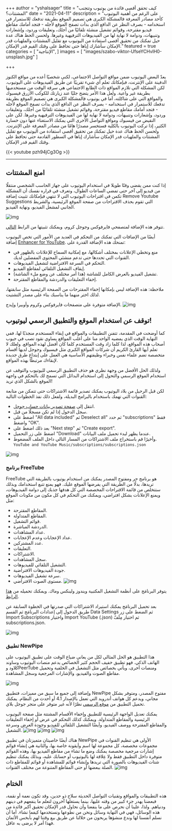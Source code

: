 +++
author = "yshalsager"
title = "كيف تحقق أقصى فائدة من يوتيوب وتتجنب المشتتات؟"
date = "2021-04-11"
description = "على الرغم من أهمية اليوتيوب كأحد مصادر المعرفة فالمشكلة الكبرى هي تصميم الموقع بطريقة تدفعك للاستمرار في استخدامه - بصرف النظر عن الدافع الذي بدأت تصفح الموقع لأجله - فتجد أمامك مقاطع فيديو مقترحة، وقوائم تشغيل منشئة تلقائيًا من أجلك، وتعليقات وردود، وإشعارات وتنبيهات، ودوامة لا نهاية لها من الفيديوهات الترفيهية وغيرها. ولحسن الحظ هناك عدة حيل تمكنك من تحقيق أقصى استفادة من اليوتيوب مع تقليل المشتتات والملهيات قدر الإمكان سأشارك إياها حتى تحافظ على وقتك القيم قدر الإمكان."
featured = true
categories = [
  "الإنتاجية",
]
images = [
  "images/szabo-viktor-UfseYCHvIH0-unsplash.jpg"
]

+++

يعدّ البعض اليوتيوب ضمن مواقع التواصل الاجتماعي، لكني شخصيًا أعده من مواقع الكنوز الدفينة على الإنترنت، فبإمكانك تعلم أي شيء تقريبًا عن طريق الفيديوهات على اليوتيوب. لكن المشكلة التي تلازم المواقع ذات الطابع الاجتماعي هي سرقة الوقت من مستخدميها بطريقة غير واعية. ولعل هذا الأمر يتضح جليًا عند زيارتك للكوكب الأزرق فيسبوك والمواقع التي على شاكلته، أما في يوتيوب فالمشكلة الكبرى هي تصميم الموقع بطريقة تدفعك للاستمرار في استخدامه - بصرف النظر عن الدافع الذي بدأت تصفح الموقع لأجله - فتجد أمامك مقاطع فيديو مقترحة، وقوائم تشغيل منشئة تلقائيًا من أجلك، وتعليقات وردود، وإشعارات وتنبيهات، ودوامة لا نهاية لها من الفيديوهات الترفيهية وغيرها. لكن على النقيض من فيسبوك ومواقع التواصل الأخرى التي يمكنك الاستغناء عنها دون خسارة الكثير، إذا تركت اليوتيوب بالكلية فستخسر مصدرًا هامًا من مصادر المعرفة على الإنترنت. ولحسن الحظ هناك عدة حيل تمكنك من تحقيق أقصى استفادة من اليوتيوب مع تقليل المشتتات والملهيات قدر الإمكان سأشارك إياها في السطور القادمة حتى تحافظ على وقتك القيم قدر الإمكان.

{{< youtube pzh94jCg3Og >}}

<hr>

## امنع المشتتات
إذا كنت ممن يقضى وقتًا طويلا في استخدام اليوتيوب على جهاز الحاسب الشخصي منتقلًا من فيديو إلى آخر حتى تمضي الساعات الطوال، وتعرف في قراره نفسك أن المشكلة تكمن في اقتراحات اليوتيوب التي لا تنتهي فبإمكانك تثبيت إضافة Remove Youtube Suggestions التي تقوم بحذف الاقتراحات من صفحة الموقع الرئيسية، والشريط الجانبي لمشغل الفيديو، ونهاية الفيديو.

![img](images/remove-youtube-suggestions.png?width=800px#center)

تتوفر هذه الإضافة لمتصفحي فايرفوكس وجوجل كروم، ويمكنك تثبيتها من الرابط [التالي](https://github.com/lawrencehook/remove-youtube-suggestions#why-should-i-use-this-plugin).

أيضًا من الإضافات التي تمكنك من التحكم في العديد من الأمور التي تخص اليوتيوب إضافة [Enhancer for YouTube](https://www.mrfdev.com/enhancer-for-youtube). تمنحك هذه الإضافة القدرة على:
- منع وتخطي الإعلانات بمختلف أشكالها، مع إمكانية السماح للإعلانات بالظهور في القنوات التي تحددها حتى تدعم منشئي المحتوى المفضلين لديك.
- التحكم في السرعة الافتراضية لتشغيل الفيديوهات.
- إيقاف التشغيل التلقائي لمقاطع الفيديو. 
- تشغيل الفيديو بالعرض الكامل للشاشة (هذا أمر مختلف عن وضع ملء الشاشة).
- إخفاء التعليقات والدردشة والمقاطع المقترحة.

ملاحظة: هذه الإضافة ليس بإمكانها إخفاء المقترحات من الصفحة الرئيسية مثل سابقتها، لذلك اختر منهما ما يناسبك بناء على مصدر التشتيت.

الإضافة متوفرة على متصفحات فايرفوكس وكروم وأوبيرا وإيدج.
![img](images/Enhancer.png?width=800px#center)


## توقف عن استخدام الموقع والتطبيق الرسمي ليوتيوب!

كما أوضحت في المقدمة، تتفنن التطبيقات والمواقع في إبقاء المستخدم منجذبًا لها، ففي النهاية الوقت الذي يمضيه الواحد منا على أغلب المواقع يساوي نقود تصب في جيوب أصحاب هذه المواقع، لذا كلما زاد وقت المستخدم كلما كان أفضل لهذه المواقع. ولعلك لا تعلم أيها القارئ الكريم أن شركات المواقع الكبري مثل فيسبوك وجوجل لديها أقسام متخصصة تضم علماء نفس وخبراء وظيفتهم الأساسية هي العمل على إبتداع طرق جديدة لإبقاءك مرتبطًا بهذه المواقع.

ولذلك الحل الأفضل من وجهة نظري هو حذف التطبيق الرسمي لليوتيوب والتوقف عن استخدام الموقع الرسمي والتحول إلى استخدام البدائل التي تسمح لك بالتحكم في واجهة الموقع بالشكل الذي تريد!

لكن قبل الرحيل من بلاد اليوتيوب يمكنك تصدير قائمة الاشتراكات حتى تتمكن من متابعة القنوات التي تهمك باستخدام بالبرامج البديلة، ولفعل ذلك نفذ الخطوات التالية:

- انتقل إلى [صفحة تصدير بيانات حساب جوجل](https://takeout.google.com/takeout/custom/youtube).
- سجل الدخول إذا لم تكن مسجلًا من قبل.
- اضغط على "All data included" ثم Deselect all" ثم حدد "subscriptions" فقط واضغط "OK".
- بعد ذلك اضغط على "Next step" ثم "Create export".
- اضغط على زر التحميل "Download" عندما يظهر لبدء تحميل ملف البيانات.
- وأخيرًا قم باستخراج ملف الاشتراكات من المسار التالي داخل الملف المضغوط. `YouTube and YouTube Music/subscriptions/subscriptions.json`

![img](images/Google_Takeout.png#center)
### برنامج FreeTube

FreeTube هو برنامج حر ومفتوح المصدر يمكنك من استخدام يوتيوب بالطريقة التي تريدها، بدلًا من الطريقة التي يفرضها الموقع عليك. فهو يمنع تتبع استخدامك وبذلك ستتخلص من قائمة الاقتراحات المخصصة التي كل هدفها جذبك إلى دوامة الفيديوهات، ويمنع الإعلانات بشكل افتراضي، ويمكنك من التحكم في كل مكون من مكونات الموقع مثل:

- المقاطع المقترحة.
- المقاطع المتداولة.
- قوائم التشغيل.
- الدردشة المباشرة.
- عداد المشاهدات.
- عداد الإعجابات وعدم الإعجابات.
- عدد المشتركين.
- التعليقات.
- الاشتراكات.
- سجل المشاهدات.
- التشغيل التلقائي للفيديوهات.
- جودة الفيديوهات الافتراضية.
- سرعة تشغيل الفيديوهات.
- مستوى الصوت الافتراضي.
![img](images/FreeTube_Settings.png#center)


يتوفر البرنامَج على أنظمة التشغيل المكتبية ويندوز ولينكس وماك. ويمكنك تحميله من [هذا الرابط](https://freetubeapp.io/#download).

بعد تحميل البرنامَج يمكنك استيراد الاشتراكات التي صدرتها في الخطوة السابقة عن طريق الدخول إلى إعدادات البرنامَج ثم القسم Data Settings ثم الضغط على زر Import Subscriptions واختيار Import YouTube (.json) ثم اختيار مِلَفّ subscriptions.json.

![img](images/FreeTube_Feed.png#center)

### تطبيق NewPipe

هذا التطبيق هو الحل المثالي لكل من يعاني ضياع الوقت على تطبيق اليوتيوب على الهاتف الذكي. فهو تطبيق خفيف الحجم كثير الخصائص يدعم منصات اليوتيوب وساوند كلاود وPeerTube ومنصات أخرى، ويأتي بخصائص مثل التشغيل في الخلفية وتحميل مقاطع الصوت والفيديو، والإشارات المرجعية وسجل المشاهدة.

![img](images/NewPipe_Feed.png?width=400px#center)

وإضافة إلى جميع ما سبق من مميزات، فتطبيق NewPipe مفتوح المصدر، ومتوفر بشكل مجاني، ويدعم كل هواتف أندرويد التي تعمل بالإصدار 4.1 أو أحدث من النظام. يمكنك تحميل التطبيق من [موقع الرسمي](https://newpipe.net/#download) نظرًا لأنه غير متوفر على متجر جوجل بلاي.

يمكنك تعديل الواجهة الرئيسية للتطبيق وإخفاء الأقسام المشتتة مثل صفحة اليوتيوب الرئيسية والمقاطع المتداولة. ويمكنك كذلك التحكم في عرض أو إخفاء التعليقات والمقاطع المقترحة ووصف الفيديو، وأيضًا التشغيل التلقائي للفيديو وجودة العرض وسرعة التشغيل.
![img](images/NewPipe_content_settings.png?width=400px#center)
![img](images/NewPipe_edit_main.png?width=400px#center)
![img](images/NewPipe_video_settings.png?width=400px#center)

هناك أيضًا خاصيتان متميزتان في تطبيق NewPipe الأولى هي تنظيم القنوات في مجموعات مخصصة، كل مجموعة لها اسم وأيقونة خاصة بها، والثانية هي إنشاء قوائم إشارات مرجعية مخصصة يمكنك وضع ما تشاء من مقاطع الفيديو بها، وهذه القوائم متوفرة داخل التطبيق فقط ولا عِلاقة لها باليوتيوب أو حسابك عليه، وبذلك يمكنك تنظيم شتات الفيديوهات بالصورة التي تريدها وإنشاء قوائم للمشاهدة أو قوائم للمقاطع ذات الصلة ببعضها أو حتى المقاطع المتنوعة من مختلف القنوات.
![img](images/NewPipe_channels.png?width=400px#center)

## الختام
هذه التطبيقات والمواقع وتقنيات التواصل الحديثة سلاح ذو حدين، وقد تكون نعمة أو نقمة، فبعضنا يهدر جزء كبير من وقته عليها، بينما يستغلها آخرون لتعلم ما ينفعهم في دينهم ودنياهم. ولذا، علينا أن نحرص على ما ينفعنا وأن نحاول قدر الإمكان تحقيق أكبر فائدة من هذه الوسائل، فهي في النهاية وسائل ونحن من نطوعها ونستخدمها كيفما نشاء. أما أن نسلم أنفسنا لها وندع منشؤها يربحون من خلالنا عن طريق بيع وقتنا لهم بأبخس الأثمان فهذا أمر لا يرضى به عاقل.
